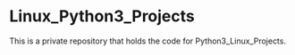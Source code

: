 # Linux_Python3_Projects
This is a private repository that holds the code for Python3_Linux_Projects.
